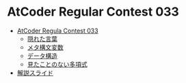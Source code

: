 AtCoder Regular Contest 033
===========================

- [AtCoder Regula Contest 033](http://arc033.contest.atcoder.jp/)
    - [隠れた言葉](http://arc033.contest.atcoder.jp/tasks/arc033_1)
    - [メタ構文変数](http://arc033.contest.atcoder.jp/tasks/arc033_2)
    - [データ構造](http://arc033.contest.atcoder.jp/tasks/arc033_3)
    - [見たことのない多項式](http://arc033.contest.atcoder.jp/tasks/arc033_4)
- [解説スライド](http://www.slideshare.net/chokudai/arc033)
